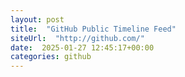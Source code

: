 ```yaml
---
layout: post
title:  "GitHub Public Timeline Feed"
siteUrl:  "http://github.com/"
date:  2025-01-27 12:45:17+00:00
categories: github
---
```

